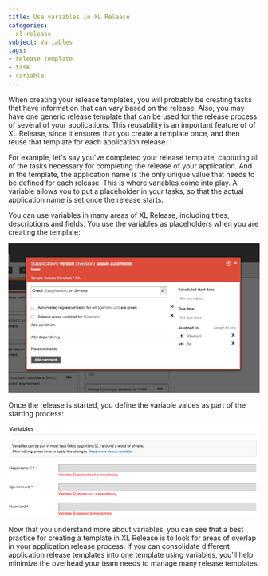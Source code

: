 ```yaml
---
title: Use variables in XL Release
categories:
- xl-release
subject: Variables
tags:
- release template
- task
- variable
---
```


When creating your release templates, you will probably be creating tasks that have information that can vary based on the release. Also, you may have one generic release template that can be used for the release process of several of your applications. This reusability is an important feature of of XL Release, since it ensures that you create a template once, and then reuse that template for each application release.

For example, let's say you've completed your release template, capturing all of the tasks necessary for completing the release of your application. And in the template, the application name is the only unique value that needs to be defined for each release. This is where variables come into play. A variable allows you to put a placeholder in your tasks, so that the actual application name is set once the release starts.

You can use variables in many areas of XL Release, including titles, descriptions and fields. You use the variables as placeholders when you are creating the template:

![Variables in a release template](images/variables-in-xl-release-task.png)

Once the release is started, you define the variable values as part of the starting process:

![Define variable values](images/define-xl-release-variables.png)

Now that you understand more about variables, you can see that a best practice for creating a template in XL Release is to look for areas of overlap in your application release process. If you can consolidate different application release templates into one template using variables, you'll help minimize the overhead your team needs to manage many release templates.
